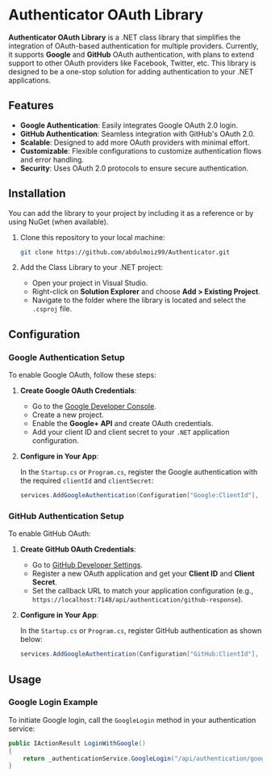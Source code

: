 ﻿# Authenticator OAuth Library

**Authenticator OAuth Library** is a .NET class library that simplifies the integration of OAuth-based authentication for multiple providers. Currently, it supports **Google** and **GitHub** OAuth authentication, with plans to extend support to other OAuth providers like Facebook, Twitter, etc. This library is designed to be a one-stop solution for adding authentication to your .NET applications.

## Features

- **Google Authentication**: Easily integrates Google OAuth 2.0 login.
- **GitHub Authentication**: Seamless integration with GitHub's OAuth 2.0.
- **Scalable**: Designed to add more OAuth providers with minimal effort.
- **Customizable**: Flexible configurations to customize authentication flows and error handling.
- **Security**: Uses OAuth 2.0 protocols to ensure secure authentication.

## Installation

You can add the library to your project by including it as a reference or by using NuGet (when available).

1. Clone this repository to your local machine:

    ```bash
    git clone https://github.com/abdulmoiz99/Authenticator.git
    ```

2. Add the Class Library to your .NET project:

    - Open your project in Visual Studio.
    - Right-click on **Solution Explorer** and choose **Add > Existing Project**.
    - Navigate to the folder where the library is located and select the `.csproj` file.

## Configuration

### Google Authentication Setup

To enable Google OAuth, follow these steps:

1. **Create Google OAuth Credentials**:
   - Go to the [Google Developer Console](https://console.developers.google.com/).
   - Create a new project.
   - Enable the **Google+ API** and create OAuth credentials.
   - Add your client ID and client secret to your `.NET` application configuration.

2. **Configure in Your App**:

   In the `Startup.cs` or `Program.cs`, register the Google authentication with the required `clientId` and `clientSecret`:

    ```csharp
    services.AddGoogleAuthentication(Configuration["Google:ClientId"], Configuration["Google:ClientSecret"]);
    ```

### GitHub Authentication Setup

To enable GitHub OAuth:

1. **Create GitHub OAuth Credentials**:
   - Go to [GitHub Developer Settings](https://github.com/settings/developers).
   - Register a new OAuth application and get your **Client ID** and **Client Secret**.
   - Set the callback URL to match your application configuration (e.g., `https://localhost:7148/api/authentication/github-response`).

2. **Configure in Your App**:

   In the `Startup.cs` or `Program.cs`, register GitHub authentication as shown below:

    ```csharp
    services.AddGoogleAuthentication(Configuration["GitHub:ClientId"], Configuration["GitHub:ClientSecret"]);
    ```

## Usage

### Google Login Example

To initiate Google login, call the `GoogleLogin` method in your authentication service:

```csharp
public IActionResult LoginWithGoogle()
{
    return _authenticationService.GoogleLogin("/api/authentication/google-response");
}
